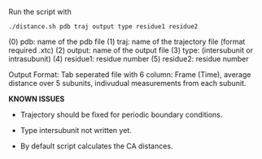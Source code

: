 Run the script with 

``./distance.sh pdb traj output type residue1 residue2``

(0) pdb: name of the pdb file
(1) traj: name of the trajectory file (format required .xtc)
(2) output: name of the output file
(3) type: (intersubunit or intrasubunit)
(4) residue1: residue number
(5) residue2: residue number

Output Format: Tab seperated file with 6 column: Frame (Time), average distance over 5 subunits, indivudual measurements from each subunit.

**KNOWN ISSUES**

- Trajectory should be fixed for periodic boundary conditions. 

- Type intersubunit not written yet.
 
- By default script calculates the CA distances. 